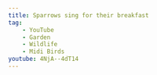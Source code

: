 ```yaml
---
title: Sparrows sing for their breakfast
tag:
    - YouTube
    - Garden
    - Wildlife
    - Midi Birds
youtube: 4NjA--4dT14
---
```


